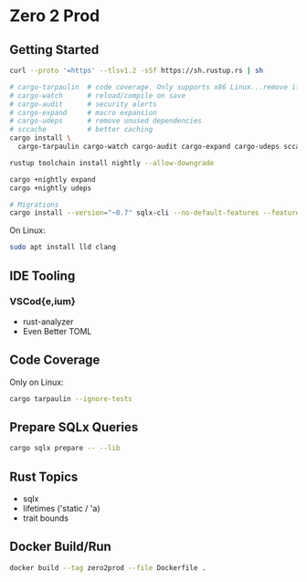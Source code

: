 # Zero 2 Prod

## Getting Started

```bash
curl --proto '=https' --tlsv1.2 -sSf https://sh.rustup.rs | sh

# cargo-tarpaulin  # code coverage. Only supports x86 Linux...remove if on mac/windows
# cargo-watch      # reload/compile on save
# cargo-audit      # security alerts
# cargo-expand     # macro expansion
# cargo-udeps      # remove unused dependencies
# sccache          # better caching
cargo install \
  cargo-tarpaulin cargo-watch cargo-audit cargo-expand cargo-udeps sccache

rustup toolchain install nightly --allow-downgrade

cargo +nightly expand
cargo +nightly udeps

# Migrations
cargo install --version="~0.7" sqlx-cli --no-default-features --features rustls,postgres
```

On Linux:

```bash
sudo apt install lld clang
```

## IDE Tooling

### VSCod{e,ium}

* rust-analyzer
* Even Better TOML

## Code Coverage

Only on Linux:

```bash
cargo tarpaulin --ignore-tests
```

## Prepare SQLx Queries

```bash
cargo sqlx prepare -- --lib
```

## Rust Topics

* sqlx
* lifetimes ('static / 'a)
* trait bounds

## Docker Build/Run

```bash
docker build --tag zero2prod --file Dockerfile .
```

